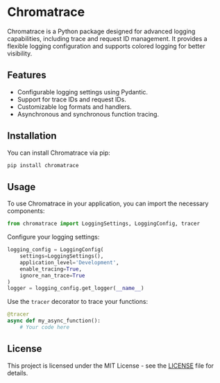 # Chromatrace

Chromatrace is a Python package designed for advanced logging capabilities, including trace and request ID management. It provides a flexible logging configuration and supports colored logging for better visibility.

## Features

- Configurable logging settings using Pydantic.
- Support for trace IDs and request IDs.
- Customizable log formats and handlers.
- Asynchronous and synchronous function tracing.

## Installation

You can install Chromatrace via pip:

```bash
pip install chromatrace
```

## Usage

To use Chromatrace in your application, you can import the necessary components:

```python
from chromatrace import LoggingSettings, LoggingConfig, tracer
```

Configure your logging settings:

```python
logging_config = LoggingConfig(
    settings=LoggingSettings(), 
    application_level='Development', 
    enable_tracing=True, 
    ignore_nan_trace=True
)
logger = logging_config.get_logger(__name__)
```

Use the `tracer` decorator to trace your functions:

```python
@tracer
async def my_async_function():
    # Your code here
```

## License

This project is licensed under the MIT License - see the [LICENSE](LICENSE) file for details.